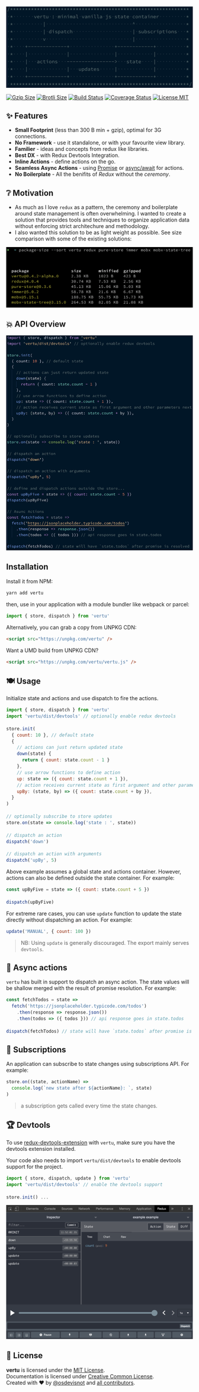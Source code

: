 ![](docs/vertu.png)

[![Gzip Size](https://img.badgesize.io/https://unpkg.com/vertu?compression=gzip)](https://unpkg.com/vertu)
[![Brotli Size](https://img.badgesize.io/https://unpkg.com/vertu?compression=brotli)](https://unpkg.com/vertu)
[![Build Status](https://travis-ci.org/osdevisnot/vertu.svg?branch=master)](https://travis-ci.org/osdevisnot/vertu)
[![Coverage Status](https://coveralls.io/repos/github/osdevisnot/vertu/badge.svg?branch=master)](https://coveralls.io/github/osdevisnot/vertu?branch=master)
[![License MIT](https://img.shields.io/badge/License-MIT-blue.svg)](https://opensource.org/licenses/MIT)

## :sparkles: Features

- **Small Footprint** (less than 300 B min + gzip), optimal for 3G connections.
- **No Framework** - use it standalone, or with your favourite view library.
- **Familier** - ideas and concepts from redux like libraries.
- **Best DX** - with Redux Devtools Integration.
- **Inline Actions** - define actions on the go.
- **Seamless Async Actions** - using [Promise](https://developer.mozilla.org/en-US/docs/Web/JavaScript/Reference/Global_Objects/Promise) or [async/await](https://javascript.info/async-await) for actions.
- **No Boilerplate** - All the benifits of _Redux_ without the _ceremony_.

## :grey_question: Motivation

- As much as I love `redux` as a pattern, the ceremony and boilerplate around state management is often overwhelming. I wanted to create a solution that provides tools and techniques to organize application data without enforcing strict architechure and methodology.
- I also wanted this solution to be as light weight as possible. See size comparison with some of the existing solutions:

![](docs/sizes.png)

## :boom: API Overview

![](docs/code.png)

## Installation

Install it from NPM:

```bash
yarn add vertu
```

then, use in your application with a module bundler like webpack or parcel:

```js
import { store, dispatch } from 'vertu'
```

Alternatively, you can grab a copy from UNPKG CDN:

```html
<script src="https://unpkg.com/vertu" />
```

Want a UMD build from UNPKG CDN?

```html
<script src="https://unpkg.com/vertu/vertu.js" />
```

## :plate_with_cutlery: Usage

Initialize state and actions and use dispatch to fire the actions.

```js
import { store, dispatch } from 'vertu'
import 'vertu/dist/devtools' // optionally enable redux devtools

store.init(
  { count: 10 }, // default state
  {
    // actions can just return updated state
    down(state) {
      return { count: state.count - 1 }
    },
    // use arrow functions to define action
    up: state => ({ count: state.count + 1 }),
    // action receives current state as first argument and other parameters next
    upBy: (state, by) => ({ count: state.count + by }),
  }
)

// optionally subscribe to store updates
store.on(state => console.log('state : ', state))

// dispatch an action
dispatch('down')

// dispatch an action with arguments
dispatch('upBy', 5)
```

Above example assumes a global state and actions container. However, actions can also be defined outside the state container. For example:

```js
const upByFive = state => ({ count: state.count + 5 })

dispatch(upByFive)
```

For extreme rare cases, you can use `update` function to update the state directly without dispatching an action. For example:

```js
update('MANUAL', { count: 100 })
```

> NB: Using `update` is generally discouraged. The export mainly serves `devtools`.

## :muscle: Async actions

`vertu` has built in support to dispatch an async action. The state values will be shallow merged with the result of promise resolution. For example:

```js
const fetchTodos = state =>
  fetch('https://jsonplaceholder.typicode.com/todos')
    .then(response => response.json())
    .then(todos => ({ todos })) // api response goes in state.todos

dispatch(fetchTodos) // state will have `state.todos` after promise is resolved
```

## :telescope: Subscriptions

An application can subscribe to state changes using subscriptions API. For example:

```js
store.on((state, actionName) =>
  console.log(`new state after ${actionName}: `, state)
)
```

> a subscription gets called every time the state changes.

## :trophy: Devtools

To use [redux-devtools-extension](https://github.com/zalmoxisus/redux-devtools-extension) with `vertu`, make sure you have the devtools extension installed.

Your code also needs to import `vertu/dist/devtools` to enable devtools support for the project.

```js
import { store, dispatch, update } from 'vertu'
import 'vertu/dist/devtools' // enable the devtools support

store.init() ...
```

![](docs/devtools.png)

## :clinking_glasses: License

**vertu** is licensed under the [MIT License](http://opensource.org/licenses/MIT).<br>
Documentation is licensed under [Creative Common License](http://creativecommons.org/licenses/by/4.0/).<br>
Created with ♥ by [@osdevisnot](https://github.com/osdevisnot) and [all contributors](https://github.com/vertu/graphs/contributors).
